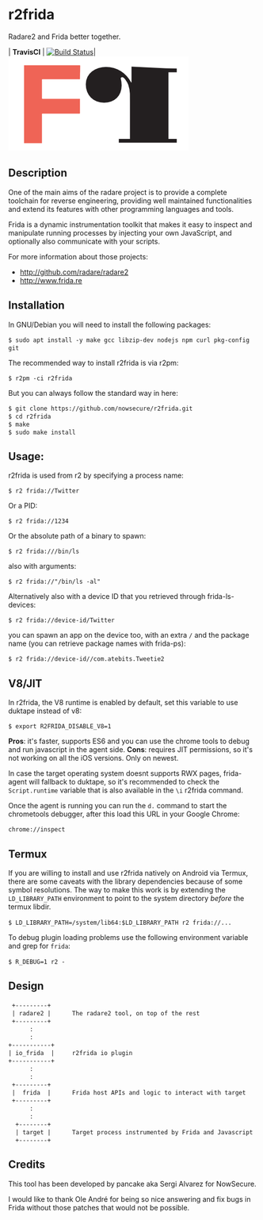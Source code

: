r2frida
=======

Radare2 and Frida better together.

| **TravisCI**  | [![Build Status](https://travis-ci.org/nowsecure/r2frida.svg?branch=master)](https://travis-ci.org/nowsecure/r2frida)|
![logo](r2frida.png)

Description
-----------
One of the main aims of the radare project is to provide a complete
toolchain for reverse engineering, providing well maintained functionalities
and extend its features with other programming languages and tools.

Frida is a dynamic instrumentation toolkit that makes it easy to inspect and
manipulate running processes by injecting your own JavaScript, and optionally
also communicate with your scripts.

For more information about those projects:

* http://github.com/radare/radare2
* http://www.frida.re

Installation
------------

In GNU/Debian you will need to install the following packages:

	$ sudo apt install -y make gcc libzip-dev nodejs npm curl pkg-config git

The recommended way to install r2frida is via r2pm:

	$ r2pm -ci r2frida

But you can always follow the standard way in here:

	$ git clone https://github.com/nowsecure/r2frida.git
	$ cd r2frida
	$ make
	$ sudo make install

Usage:
------

r2frida is used from r2 by specifying a process name:

	$ r2 frida://Twitter

Or a PID:

	$ r2 frida://1234

Or the absolute path of a binary to spawn:

	$ r2 frida:///bin/ls

also with arguments:

	$ r2 frida://"/bin/ls -al"

Alternatively also with a device ID that you retrieved through frida-ls-devices:

	$ r2 frida://device-id/Twitter

you can spawn an app on the device too, with an extra `/` and the package name (you can retrieve package names with frida-ps):

	$ r2 frida://device-id//com.atebits.Tweetie2

V8/JIT
------

In r2frida, the V8 runtime is enabled by default, set this variable to use duktape instead of v8:

	$ export R2FRIDA_DISABLE_V8=1

**Pros**: it's faster, supports ES6 and you can use the chrome tools to debug and run javascript in the agent side.
**Cons**: requires JIT permissions, so it's not working on all the iOS versions. Only on newest.

In case the target operating system doesnt supports RWX pages, frida-agent will fallback to duktape, so it's recommended to
check the `Script.runtime` variable that is also available in the `\i` r2frida command.

Once the agent is running you can run the `d.` command to start the chrometools debugger, after this load this URL in your Google Chrome:

	chrome://inspect

Termux
------
If you are willing to install and use r2frida natively on Android via Termux, there are some caveats with the library dependencies because of some symbol resolutions. The way to make this work is by extending the `LD_LIBRARY_PATH` environment to point to the system directory *before* the termux libdir.

`$ LD_LIBRARY_PATH=/system/lib64:$LD_LIBRARY_PATH r2 frida://...`

To debug plugin loading problems use the following environment variable and grep for `frida`:

`$ R_DEBUG=1 r2 -`

Design
------
	 +---------+
	 | radare2 |      The radare2 tool, on top of the rest
	 +---------+
	      :
	      :
	+-----------+
	| io_frida  |     r2frida io plugin
	+-----------+
	      :
	      :
	 +---------+
	 |  frida  |      Frida host APIs and logic to interact with target
	 +---------+
	      :
	      :
	  +--------+
	  | target |      Target process instrumented by Frida and Javascript
	  +--------+

Credits
-------
This tool has been developed by pancake aka Sergi Alvarez for NowSecure.

I would like to thank Ole André for being so nice answering and fix
bugs in Frida without those patches that would not be possible.
